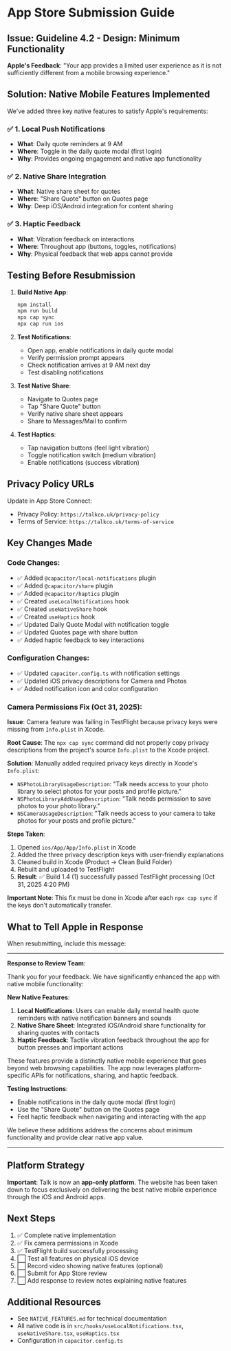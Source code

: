 # App Store Submission Guide

## Issue: Guideline 4.2 - Design: Minimum Functionality

**Apple's Feedback**: "Your app provides a limited user experience as it is not sufficiently different from a mobile browsing experience."

## Solution: Native Mobile Features Implemented

We've added three key native features to satisfy Apple's requirements:

### ✅ 1. Local Push Notifications
- **What**: Daily quote reminders at 9 AM
- **Where**: Toggle in the daily quote modal (first login)
- **Why**: Provides ongoing engagement and native app functionality

### ✅ 2. Native Share Integration
- **What**: Native share sheet for quotes
- **Where**: "Share Quote" button on Quotes page
- **Why**: Deep iOS/Android integration for content sharing

### ✅ 3. Haptic Feedback
- **What**: Vibration feedback on interactions
- **Where**: Throughout app (buttons, toggles, notifications)
- **Why**: Physical feedback that web apps cannot provide

## Testing Before Resubmission

1. **Build Native App**:
   ```bash
   npm install
   npm run build
   npx cap sync
   npx cap run ios
   ```

2. **Test Notifications**:
   - Open app, enable notifications in daily quote modal
   - Verify permission prompt appears
   - Check notification arrives at 9 AM next day
   - Test disabling notifications

3. **Test Native Share**:
   - Navigate to Quotes page
   - Tap "Share Quote" button
   - Verify native share sheet appears
   - Share to Messages/Mail to confirm

4. **Test Haptics**:
   - Tap navigation buttons (feel light vibration)
   - Toggle notification switch (medium vibration)
   - Enable notifications (success vibration)

## Privacy Policy URLs

Update in App Store Connect:
- Privacy Policy: `https://talkco.uk/privacy-policy`
- Terms of Service: `https://talkco.uk/terms-of-service`

## Key Changes Made

### Code Changes:
- ✅ Added `@capacitor/local-notifications` plugin
- ✅ Added `@capacitor/share` plugin
- ✅ Added `@capacitor/haptics` plugin
- ✅ Created `useLocalNotifications` hook
- ✅ Created `useNativeShare` hook
- ✅ Created `useHaptics` hook
- ✅ Updated Daily Quote Modal with notification toggle
- ✅ Updated Quotes page with share button
- ✅ Added haptic feedback to key interactions

### Configuration Changes:
- ✅ Updated `capacitor.config.ts` with notification settings
- ✅ Updated iOS privacy descriptions for Camera and Photos
- ✅ Added notification icon and color configuration

### Camera Permissions Fix (Oct 31, 2025):
**Issue**: Camera feature was failing in TestFlight because privacy keys were missing from `Info.plist` in Xcode.

**Root Cause**: The `npx cap sync` command did not properly copy privacy descriptions from the project's source `Info.plist` to the Xcode project.

**Solution**: Manually added required privacy keys directly in Xcode's `Info.plist`:
- `NSPhotoLibraryUsageDescription`: "Talk needs access to your photo library to select photos for your posts and profile picture."
- `NSPhotoLibraryAddUsageDescription`: "Talk needs permission to save photos to your photo library."
- `NSCameraUsageDescription`: "Talk needs access to your camera to take photos for your posts and profile picture."

**Steps Taken**:
1. Opened `ios/App/App/Info.plist` in Xcode
2. Added the three privacy description keys with user-friendly explanations
3. Cleaned build in Xcode (Product → Clean Build Folder)
4. Rebuilt and uploaded to TestFlight
5. **Result**: ✅ Build 1.4 (1) successfully passed TestFlight processing (Oct 31, 2025 4:20 PM)

**Important Note**: This fix must be done in Xcode after each `npx cap sync` if the keys don't automatically transfer.

## What to Tell Apple in Response

When resubmitting, include this message:

---

**Response to Review Team**:

Thank you for your feedback. We have significantly enhanced the app with native mobile functionality:

**New Native Features**:
1. **Local Notifications**: Users can enable daily mental health quote reminders with native notification banners and sounds
2. **Native Share Sheet**: Integrated iOS/Android share functionality for sharing quotes with contacts
3. **Haptic Feedback**: Tactile vibration feedback throughout the app for button presses and important actions

These features provide a distinctly native mobile experience that goes beyond web browsing capabilities. The app now leverages platform-specific APIs for notifications, sharing, and haptic feedback.

**Testing Instructions**:
- Enable notifications in the daily quote modal (first login)
- Use the "Share Quote" button on the Quotes page
- Feel haptic feedback when navigating and interacting with the app

We believe these additions address the concerns about minimum functionality and provide clear native app value.

---

## Platform Strategy

**Important**: Talk is now an **app-only platform**. The website has been taken down to focus exclusively on delivering the best native mobile experience through the iOS and Android apps.

## Next Steps

1. ✅ Complete native implementation
2. ✅ Fix camera permissions in Xcode
3. ✅ TestFlight build successfully processing
4. ⬜ Test all features on physical iOS device
5. ⬜ Record video showing native features (optional)
6. ⬜ Submit for App Store review
7. ⬜ Add response to review notes explaining native features

## Additional Resources

- See `NATIVE_FEATURES.md` for technical documentation
- All native code is in `src/hooks/useLocalNotifications.tsx`, `useNativeShare.tsx`, `useHaptics.tsx`
- Configuration in `capacitor.config.ts`
